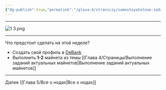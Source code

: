 ```yaml
---
{"dg-publish":true,"permalink":"/glava-4/straniczy/samostoyatelnoe-zadanie-3/"}
---
```



---

![1 3.png](/img/user/Images/1%203.png)

---

Что предстоит сделать на этой неделе?

* Cоздать свой профиль в [DeBank](https://debank.com/)
* Выполнить **1-2** майнета из темы [[Глава 4/Страницы/Выполнение заданий актуальных майнетов\|Выполнение заданий актуальных майнетов]]

---
Далее [[Глава 5/Все о нодах\|Все о нодах]]